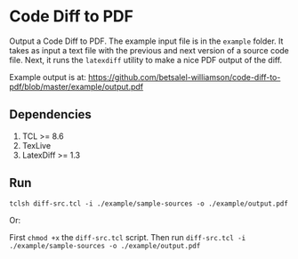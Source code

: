 # Code Diff to PDF
Output a Code Diff to PDF.  The example input file is in the `example` folder.  It takes as input a text file with the previous and next version of a source code file.  Next, it runs the `latexdiff` utility to make a nice PDF output of the diff.

Example output is at: <https://github.com/betsalel-williamson/code-diff-to-pdf/blob/master/example/output.pdf>

## Dependencies

1. TCL >= 8.6
1. TexLive
1. LatexDiff >= 1.3

## Run

`tclsh diff-src.tcl -i ./example/sample-sources -o ./example/output.pdf`

Or:

First `chmod +x` the `diff-src.tcl` script.  Then run `diff-src.tcl -i ./example/sample-sources -o ./example/output.pdf`
